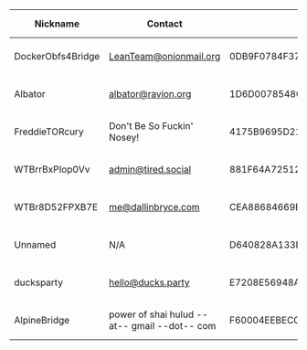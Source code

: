 | Nickname |  Contact | Hashed Fingerprint	| Running | Flags | Last Seen | First Seen | Last Restarted | Advertised Bandwidth | Platform | Version | Version Status | Recommended Version | BridgeDB Distributor | OR Addresses | Transports | BlockList |
|---|---|---|---|---|---|---|---|---|---|---|---|---|---|---|---|---|
|DockerObfs4Bridge | LeanTeam@onionmail.org | 0DB9F0784F3794E85F98C92575694C00A80DD59F | true | Running, V2Dir, Valid | 2025-09-12 05:49:03 | 2025-09-12 00:49:03 | 2025-09-12 00:32:49 | 0 | Tor 0.4.8.14 on Linux | 0.4.8.14 | recommended | true | N/A | 10.54.25.240:60837 | obfs4 | |
|Albator | albator@ravion.org | 1D6D007854802428FCDD868A2FA1373207D0C5E5 | true | Running, V2Dir, Valid | 2025-09-12 05:49:03 | 2025-09-12 05:19:03 | 2025-09-12 05:00:31 | 583680 | Tor 0.4.8.17 on Linux | 0.4.8.17 | recommended | true | settings | 10.66.71.124:55379 | webtunnel | |
|FreddieTORcury | Don't Be So Fuckin' Nosey! | 4175B9695D21966908F1FEB415C1CAEA6A0B0271 | true | Running, V2Dir, Valid | 2025-09-12 05:49:03 | 2025-09-12 01:49:03 | 2025-09-12 01:32:35 | 0 | Tor 0.4.8.15 on Linux | 0.4.8.15 | recommended | true | N/A | 10.232.132.146:55897 | obfs4 | |
|WTBrrBxPIop0Vv | admin@tired.social | 881F64A72512633F2007A0C4C993164A0356F5D3 | true | Running, V2Dir, Valid | 2025-09-12 05:49:03 | 2025-09-12 05:19:03 | 2025-09-12 04:44:44 | 0 | Tor 0.4.8.17 on Linux | 0.4.8.17 | recommended | true | N/A | 10.197.222.6:49646 | webtunnel | |
|WTBr8D52FPXB7E | me@dallinbryce.com | CEA88684669EE97864807AEC9988E00F4BDB3ECC | true | Running, V2Dir, Valid | 2025-09-12 05:49:03 | 2025-09-12 05:19:03 | 2025-09-12 04:53:36 | 0 | Tor 0.4.8.17 on Linux | 0.4.8.17 | recommended | true | N/A | 10.205.106.117:61493 | webtunnel | |
|Unnamed | N/A | D640828A133E4F13723A5ECDA0FA3321365A4FF6 | true | Running, V2Dir, Valid | 2025-09-12 05:49:03 | 2025-09-12 02:49:03 | 2025-09-12 02:53:21 | 0 | Tor 0.4.8.17 on Linux | 0.4.8.17 | recommended | true | N/A | 10.192.206.174:53707 | obfs4 | |
|ducksparty | hello@ducks.party | E7208E56948A647FACB2E3393BFD3BAA9C26DFCB | true | Running, V2Dir | 2025-09-12 05:49:03 | 2025-09-12 00:49:03 | 2025-09-10 23:35:15 | 1960149 | Tor 0.4.8.17 on Linux | 0.4.8.17 | recommended | true | N/A | 10.114.251.243:51232 |  | |
|AlpineBridge | power of shai hulud --at-- gmail --dot-- com | F60004EEBECC3C47CA394CC7820F4AE2466F7352 | true | Running, V2Dir, Valid | 2025-09-12 05:49:03 | 2025-09-12 02:19:03 | 2025-09-12 01:56:12 | 0 | Tor 0.4.8.17 on Linux | 0.4.8.17 | recommended | true | N/A | 10.178.208.206:56764 | webtunnel | |
